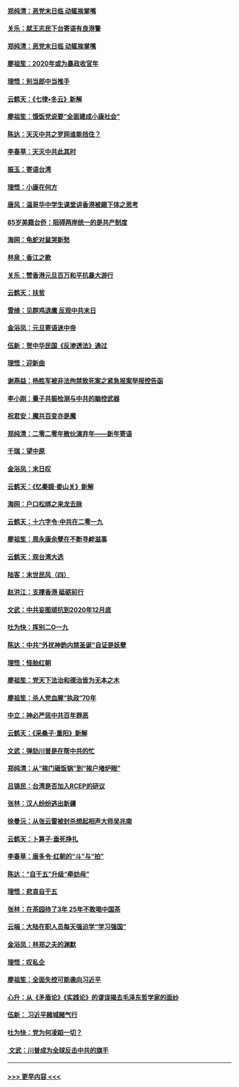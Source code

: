 #### [郑纯清：恶党末日临 动辄挨掌嘴](../pages/nsc993/n11769912.md?t=01060455) 
#### [关乐：就王志民下台寄语有良港警](../pages/nsc993/n11769903.md?t=01060455) 
#### [郑纯清：恶党末日临 动辄挨掌嘴](../pages/nsc993/n11769356.md?t=01060455) 
#### [廖祖笙：2020年或为暴政收官年](../pages/nsc993/n11768216.md?t=01060455) 
#### [理悟：别当郎中当推手](../pages/nsc993/n11768243.md?t=01060455) 
#### [云鹤天：《七律▪冬云》新解](../pages/nsc993/n11768204.md?t=01060455) 
#### [廖祖笙：饿饭党说要“全面建成小康社会”](../pages/nsc993/n11767482.md?t=01060455) 
#### [陈达：天灭中共之罗网谁能挡住？](../pages/nsc993/n11767465.md?t=01060455) 
#### [李春草：天灭中共此其时](../pages/nsc993/n11767452.md?t=01060455) 
#### [振玉：寄语台湾](../pages/nsc993/n11767432.md?t=01060455) 
#### [理悟：小康在何方](../pages/nsc993/n11767394.md?t=01060455) 
#### [唐风：温哥华中学生课堂讲香港被踢下体之思考](../pages/nsc993/n11766848.md?t=01060455) 
#### [85岁美籍台侨：阻碍两岸统一的是共产制度](../pages/nsc993/n11765043.md?t=01060455) 
#### [海网：龟蛇对鼠哭新愁](../pages/nsc993/n11764895.md?t=01060455) 
#### [林泉：香江之歌](../pages/nsc993/n11764415.md?t=01060455) 
#### [关乐：赞香港元旦百万和平抗暴大游行](../pages/nsc993/n11764382.md?t=01060455) 
#### [云鹤天：扶贫](../pages/nsc993/n11764245.md?t=01060455) 
#### [雪绮：见群鸡退鹰  反观中共末日](../pages/nsc993/n11762112.md?t=01060455) 
#### [金浴凤：元旦寄语迷中帝](../pages/nsc993/n11761788.md?t=01060455) 
#### [伍新：贺中华民国《反渗透法》通过](../pages/nsc993/n11761994.md?t=01060455) 
#### [理悟：迎新曲](../pages/nsc993/n11761152.md?t=01060455) 
#### [谢燕益：杨胜军被非法拘禁致死案之紧急报案举报控告函](../pages/nsc993/n11756134.md?t=01060455) 
#### [李小刚：量子共振检测与中共的脑控武器](../pages/nsc993/n11754518.md?t=01060455) 
#### [祝君安：魔共百变亦是魔](../pages/nsc993/n11754469.md?t=01060455) 
#### [郑纯清：二零二零年散伙演弃年——新年寄语](../pages/nsc993/n11754195.md?t=01060455) 
#### [千瑞：望中原](../pages/nsc993/n11754159.md?t=01060455) 
#### [金浴凤：末日叹](../pages/nsc993/n11752359.md?t=01060455) 
#### [云鹤天：《忆秦娥‧娄山关》新解](../pages/nsc993/n11752348.md?t=01060455) 
#### [海网：户口松绑之来龙去脉](../pages/nsc993/n11752328.md?t=01060455) 
#### [云鹤天：十六字令‧中共在二零一九](../pages/nsc993/n11752305.md?t=01060455) 
#### [廖祖笙：周永康余孽在不断寻衅滋事](../pages/nsc993/n11751013.md?t=01060455) 
#### [云鹤天：观台湾大选](../pages/nsc993/n11751007.md?t=01060455) 
#### [陆客：末世民风（四）](../pages/nsc993/n11749203.md?t=01060455) 
#### [赵洪江：支撑香港 砥砺前行](../pages/nsc993/n11748482.md?t=01060455) 
#### [文武：中共妄图顽抗到2020年12月底](../pages/nsc993/n11748446.md?t=01060455) 
#### [吐为快：挥别二O一九](../pages/nsc993/n11748411.md?t=01060455) 
#### [陈达：中共“外扰神韵内禁圣诞”自证是妖孽](../pages/nsc993/n11748226.md?t=01060455) 
#### [理悟：怪胎红朝](../pages/nsc993/n11748206.md?t=01060455) 
#### [廖祖笙：党天下法治和德治皆为无本之木](../pages/nsc993/n11748135.md?t=01060455) 
#### [廖祖笙：杀人党血腥“执政”70年](../pages/nsc993/n11745144.md?t=01060455) 
#### [中立：神必严惩中共百年罪恶](../pages/nsc993/n11744970.md?t=01060455) 
#### [云鹤天：《采桑子‧重阳》新解](../pages/nsc993/n11744948.md?t=01060455) 
#### [文武：弹劾川普是在帮中共的忙](../pages/nsc993/n11744758.md?t=01060455) 
#### [郑纯清：从“挨门砸饭锅”到“挨户堵炉眼”](../pages/nsc993/n11744745.md?t=01060455) 
#### [吕锡民：台湾是否加入RCEP的研议](../pages/nsc993/n11744701.md?t=01060455) 
#### [张林：汉人纷纷逃出新疆](../pages/nsc993/n11743530.md?t=01060455) 
#### [徐曼沅：从张云雷被封杀想起相声大师吴兆南](../pages/nsc993/n11741816.md?t=01060455) 
#### [云鹤天：卜算子‧垂死挣扎](../pages/nsc993/n11739956.md?t=01060455) 
#### [李春草：唐多令‧红朝的“斗”与“拍”](../pages/nsc993/n11739830.md?t=01060455) 
#### [陈达：“自干五”升级“牵妨母”](../pages/nsc993/n11739724.md?t=01060455) 
#### [理悟：悲哀自干五](../pages/nsc993/n11739547.md?t=01060455) 
#### [张林：在茶园待了3年 25年不敢喝中国茶](../pages/nsc993/n11739240.md?t=01060455) 
#### [云端：大陆在职人员每天强迫学“学习强国”](../pages/nsc993/n11738735.md?t=01060455) 
#### [金浴凤：林郑之夫的渊默](../pages/nsc993/n11737735.md?t=01060455) 
#### [理悟：叹私企](../pages/nsc993/n11737715.md?t=01060455) 
#### [廖祖笙：全面失控可能袭向习近平](../pages/nsc993/n11737704.md?t=01060455) 
#### [心升：从《矛盾论》《实践论》的谬误揭去毛泽东哲学家的面纱](../pages/nsc993/n11736962.md?t=01060455) 
#### [伍新： 习近平赌城赌气行](../pages/nsc993/n11736929.md?t=01060455) 
#### [吐为快：党为何凌蹈一切？](../pages/nsc993/n11736915.md?t=01060455) 
#### [ 文武：川普成为全球反击中共的旗手](../pages/nsc993/n11736882.md?t=01060455) 

----
#### [ >>> 更早内容 <<< ](../indexes/nsc993-earlier.md)
